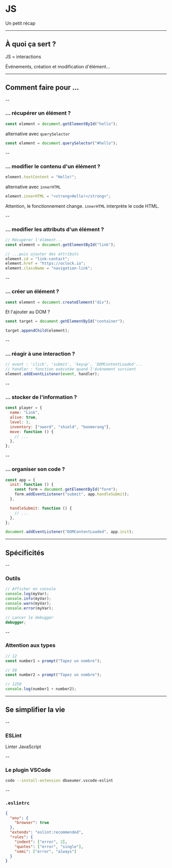 # JS

Un petit récap

---

## À quoi ça sert ?</h2>

<p class="fragment">JS = interactions</p>
<p class="fragment small">Événements, création et modification d'élément...</p>

---

## Comment faire pour ...

--

### ... récupérer un élément ?

<div class="fragment">

```js
const element = document.getElementById("hello");
```

</div>

<div class="fragment">

alternative avec `querySelector`

```js
const element = document.querySelector("#hello");
```

</div>

--

### ... modifier le contenu d'un élément ?

<div class="fragment">

```js
element.textContent = "Hello!";
```

</div>

<div class="fragment">

alternative avec `innerHTML`

```js
element.innerHTML = "<strong>Hello!</strong>";
```

Attention, le fonctionnement change. `innerHTML` interprète le code HTML.

</div>

--

### ... modifier les attributs d'un élément ?

<div class="fragment">

```js
// Récupérer l'élément...
const element = document.getElementById("link");

// ...puis ajouter des attributs
element.id = "link-contact";
element.href = "https://oclock.io";
element.className = "navigation-link";
```

</div>

--

### ... créer un élément ?

<div class="fragment">

```js
const element = document.createElement("div");
```

</div>

<p class="fragment">Et l'ajouter au DOM ?</p>
<div class="fragment">

```js
const target = document.getElementById("container");

target.appendChild(element);
```

</div>

--

### ... réagir à une interaction ?

<div class="fragment">

```js
// event : 'click', 'submit', 'keyup', 'DOMContentLoaded'...
// handler : fonction exécutée quand l'événement survient
element.addEventListener(event, handler);
```

</div>

--

### ... stocker de l'information ?

<div class="fragment">

```js
const player = {
  name: "Link",
  alive: true,
  level: 3,
  inventory: ["sword", "shield", "boomerang"],
  move: function () {
    // ...
  },
};
```

</div>

--

### ... organiser son code ?

<div class="fragment">

```js
const app = {
  init: function () {
    const form = document.getElementById("form");
    form.addEventListener("submit", app.handleSubmit);
  },

  handleSubmit: function () {
    // ...
  },
};

document.addEventListener("DOMContentLoaded", app.init);
```

</div>

---

## Spécificités

--

### Outils

```js
// Afficher en console
console.log(myVar);
console.info(myVar);
console.warn(myVar);
console.error(myVar);

// Lancer le debugger
debugger;
```

--

### Attention aux types

```js
// 12
const number1 = prompt("Tapez un nombre");

// 50
const number2 = prompt("Tapez un nombre");

// 1250
console.log(number1 + number2);
```

---

## Se simplifier la vie

--

### ESLint

Linter JavaScript

--

### Le plugin VSCode

```bash
code --install-extension dbaeumer.vscode-eslint
```

--

### `.eslintrc`

```json
{
  "env": {
    "browser": true
  },
  "extends": "eslint:recommended",
  "rules": {
    "indent": ["error", 2],
    "quotes": ["error", "single"],
    "semi": ["error", "always"]
  }
}
```
